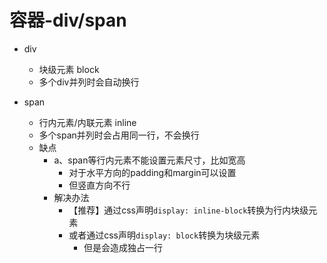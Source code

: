 # 容器-div/span

- div
    - 块级元素 block
    - 多个div并列时会自动换行

- span
    - 行内元素/内联元素 inline
    - 多个span并列时会占用同一行，不会换行
    - 缺点
        - a、span等行内元素不能设置元素尺寸，比如宽高
            - 对于水平方向的padding和margin可以设置
            - 但竖直方向不行
        - 解决办法
            - 【推荐】通过css声明`display: inline-block`转换为行内块级元素
            - 或者通过css声明`display: block`转换为块级元素
                - 但是会造成独占一行





